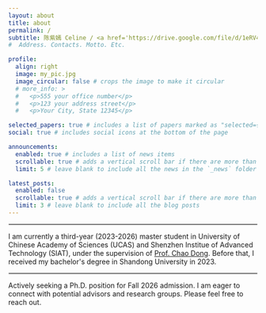 ```yaml
---
layout: about
title: about
permalink: /
subtitle: 陈紫嫣 Celine / <a href='https://drive.google.com/file/d/1eRV4SYCCj_pZnpV3lwvscYJs3KlWMaot/view?usp=sharing'>résumé</a>
#  Address. Contacts. Motto. Etc.

profile:
  align: right
  image: my_pic.jpg
  image_circular: false # crops the image to make it circular
  # more_info: >
  #   <p>555 your office number</p>
  #   <p>123 your address street</p>
  #   <p>Your City, State 12345</p>

selected_papers: true # includes a list of papers marked as "selected={true}"
social: true # includes social icons at the bottom of the page

announcements:
  enabled: true # includes a list of news items
  scrollable: true # adds a vertical scroll bar if there are more than 3 news items
  limit: 5 # leave blank to include all the news in the `_news` folder

latest_posts:
  enabled: false
  scrollable: true # adds a vertical scroll bar if there are more than 3 new posts items
  limit: 3 # leave blank to include all the blog posts
---
```



<div style="width: 100%; max-width: 600px;">
<hr style="border: 0.7px solid #ddd; margin: 0.7rem 0;">


<!-- Write your biography here. Tell the world about yourself. Link to your favorite [subreddit](http://reddit.com). You can put a picture in, too. The code is already in, just name your picture `prof_pic.jpg` and put it in the `img/` folder. -->
I am currently a third-year (2023-2026) master student in University of Chinese Academy of Sciences (UCAS) and Shenzhen Institue of Advanced Technology (SIAT), under the supervision of <a href="https://scholar.google.com/citations?user=OSDCB0UAAAAJ">Prof. Chao Dong</a>. Before that, I received my bachelor's degree in Shandong University in 2023.
</div>

<div style="width: 100%; max-width: 600px;">
<hr style="border: 0.7px solid #ddd; margin: 0.7rem 0;">


Actively seeking a Ph.D. position for Fall 2026 admission. I am eager to connect with potential advisors and research groups. Please feel free to reach out.
</div>
